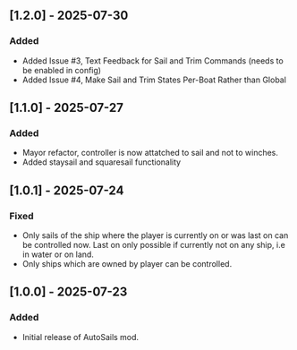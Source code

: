 ## [1.2.0] - 2025-07-30

### Added 
- Added Issue #3, Text Feedback for Sail and Trim Commands (needs to be enabled in config)
- Added Issue #4, Make Sail and Trim States Per-Boat Rather than Global
 
## [1.1.0] - 2025-07-27

### Added 
- Mayor refactor, controller is now attatched to sail and not to winches. 
- Added staysail and squaresail functionality

## [1.0.1] - 2025-07-24

### Fixed 
- Only sails of the ship where the player is currently on or was last on can be controlled now. Last on only possible if currently not on any ship, i.e in water or on land.
- Only ships which are owned by player can be controlled.

## [1.0.0] - 2025-07-23

### Added
- Initial release of AutoSails mod.


